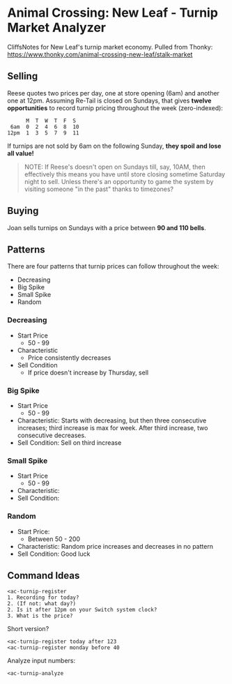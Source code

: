 # Animal Crossing: New Leaf - Turnip Market Analyzer

CliffsNotes for New Leaf's turnip market economy. Pulled from Thonky: https://www.thonky.com/animal-crossing-new-leaf/stalk-market

## Selling

Reese quotes two prices per day, one at store opening (6am) and another one at 12pm. Assuming Re-Tail is closed on Sundays, that gives **twelve opportunities** to record turnip pricing throughout the week (zero-indexed):

```
      M  T  W  T  F  S
 6am  0  2  4  6  8  10
12pm  1  3  5  7  9  11
```

If turnips are not sold by 6am on the following Sunday, **they spoil and lose all value!**

> NOTE: If Reese's doesn't open on Sundays till, say, 10AM, then effectively this means you have until store closing sometime Saturday night to sell. Unless there's an opportunity to game the system by visiting someone "in the past" thanks to timezones?

## Buying

Joan sells turnips on Sundays with a price between **90 and 110 bells**.

## Patterns

There are four patterns that turnip prices can follow throughout the week:

- Decreasing
- Big Spike
- Small Spike
- Random

### Decreasing

- Start Price
  - 50 - 99
- Characteristic
  -  Price consistently decreases
- Sell Condition
  - If price doesn't increase by Thursday, sell

### Big Spike

- Start Price
  - 50 - 99
- Characteristic: Starts with decreasing, but then three consecutive increases; third increase is max for week. After third increase, two consecutive decreases.
- Sell Condition: Sell on third increase

### Small Spike

- Start Price
  - 50 - 99
- Characteristic:
- Sell Condition:

### Random

- Start Price:
  - Between 50 - 200
- Characteristic: Random price increases and decreases in no pattern
- Sell Condition: Good luck

## Command Ideas

```
<ac-turnip-register
1. Recording for today?
2. (If not: what day?)
2. Is it after 12pm on your Switch system clock?
3. What is the price?
```

Short version?

```
<ac-turnip-register today after 123
<ac-turnip-register monday before 40
```

Analyze input numbers:

```
<ac-turnip-analyze
```
